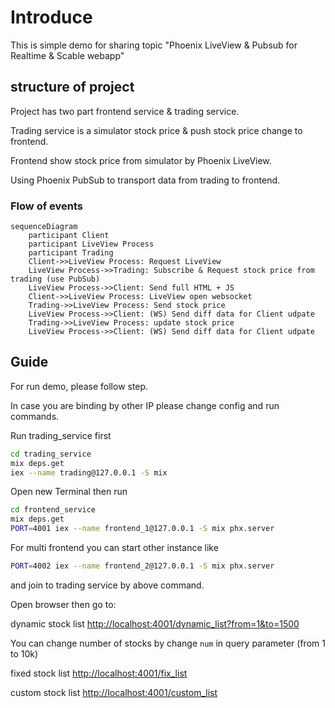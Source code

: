 # Introduce

This is simple demo for sharing topic "Phoenix LiveView & Pubsub for Realtime & Scable webapp"

## structure of project

Project has two part frontend service & trading service.

Trading service is a simulator stock price & push stock price change to frontend.

Frontend show stock price from simulator by Phoenix LiveView.

Using Phoenix PubSub to transport data from trading to frontend.

### Flow of events

```mermaid
sequenceDiagram
    participant Client
    participant LiveView Process
    participant Trading
    Client->>LiveView Process: Request LiveView
    LiveView Process->>Trading: Subscribe & Request stock price from trading (use PubSub)
    LiveView Process->>Client: Send full HTML + JS
    Client->>LiveView Process: LiveView open websocket
    Trading->>LiveView Process: Send stock price
    LiveView Process->>Client: (WS) Send diff data for Client udpate
    Trading->>LiveView Process: update stock price
    LiveView Process->>Client: (WS) Send diff data for Client udpate
```

## Guide

For run demo, please follow step.

In case you are binding by other IP please change config and run commands.

Run trading_service first

```bash
cd trading_service
mix deps.get
iex --name trading@127.0.0.1 -S mix
```

Open new Terminal then run

```bash
cd frontend_service
mix deps.get
PORT=4001 iex --name frontend_1@127.0.0.1 -S mix phx.server
```

For multi frontend you can start other instance like

```bash
PORT=4002 iex --name frontend_2@127.0.0.1 -S mix phx.server
```

and join to trading service by above command.

Open browser then go to: 

dynamic stock list [http://localhost:4001/dynamic_list?from=1&to=1500](http://localhost:4001/dynamic_list?from=1&to=1500)

You can change number of stocks by change `num` in query parameter (from 1 to 10k)

fixed stock list [http://localhost:4001/fix_list](http://localhost:4001/fix_list)

custom stock list [http://localhost:4001/custom_list](http://localhost:4001/custom_list)
